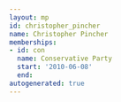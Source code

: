 ```yaml
---
layout: mp
id: christopher_pincher
name: Christopher Pincher
memberships:
- id: con
  name: Conservative Party
  start: '2010-06-08'
  end: 
autogenerated: true
---
```

